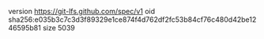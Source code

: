 version https://git-lfs.github.com/spec/v1
oid sha256:e035b3c7c3d3f89329e1ce874f4d762df2fc53b84cf76c480d42be1246595b81
size 5039
